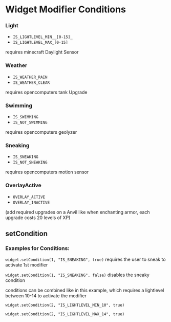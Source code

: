 # Widget Modifier Conditions

### Light
* `IS_LIGHTLEVEL_MIN__[0-15]_`
* `IS_LIGHTLEVEL_MAX_[0-15]`

requires minecraft Daylight Sensor

### Weather
* `IS_WEATHER_RAIN`
* `IS_WEATHER_CLEAR`

requires opencomputers tank Upgrade

### Swimming
* `IS_SWIMMING`
* `IS_NOT_SWIMMING`

requires opencomputers geolyzer

### Sneaking
* `IS_SNEAKING`
* `IS_NOT_SNEAKING`

requires opencomputers motion sensor

### OverlayActive
* `OVERLAY_ACTIVE`
* `OVERLAY_INACTIVE`



(add required upgrades on a Anvil like when enchanting armor, each upgrade costs 20 levels of XP)


## setCondition
### Examples for Conditions:

`widget.setCondition(1, "IS_SNEAKING", true)` requires the user to sneak to activate 1st modifier

`widget.setCondition(1, "IS_SNEAKING", false)` disables the sneaky condition


conditions can be combined like in this example, which requires a lightlevel between 10-14 to activate the modifier

`widget.setCondition(2, "IS_LIGHTLEVEL_MIN_10", true)`

`widget.setCondition(2, "IS_LIGHTLEVEL_MAX_14", true)`
